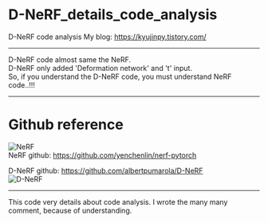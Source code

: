 # D-NeRF_details_code_analysis
D-NeRF code analysis
My blog: https://kyujinpy.tistory.com/  

------------   
D-NeRF code almost same the NeRF.  
D-NeRF only added 'Deformation network' and 't' input.  
So, if you understand the D-NeRF code, you must understand NeRF code..!!!  

------------  
# Github reference  
![NeRF](https://img1.daumcdn.net/thumb/R1280x0/?scode=mtistory2&fname=https%3A%2F%2Fblog.kakaocdn.net%2Fdn%2FdeF4Z1%2FbtrUnYtvDFF%2FNkTX26LO6zjvMiAv8k5qe0%2Fimg.png)    
NeRF github: https://github.com/yenchenlin/nerf-pytorch 
  

D-NeRF github: https://github.com/albertpumarola/D-NeRF  
![D-NeRF](https://user-images.githubusercontent.com/98331298/209345374-8c2d10b1-1fac-47d6-9c6c-ec9a71fd6ac8.png)  

------------  
This code very details about code analysis.
I wrote the many many comment, because of understanding.  
